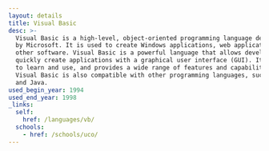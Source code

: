 ```yaml
---
layout: details
title: Visual Basic
desc: >-
  Visual Basic is a high-level, object-oriented programming language developed
  by Microsoft. It is used to create Windows applications, web applications, and
  other software. Visual Basic is a powerful language that allows developers to
  quickly create applications with a graphical user interface (GUI). It is easy
  to learn and use, and provides a wide range of features and capabilities.
  Visual Basic is also compatible with other programming languages, such as C#
  and Java.
used_begin_year: 1994
used_end_year: 1998
_links:
  self:
    href: /languages/vb/
  schools:
    - href: /schools/uco/
---
```

